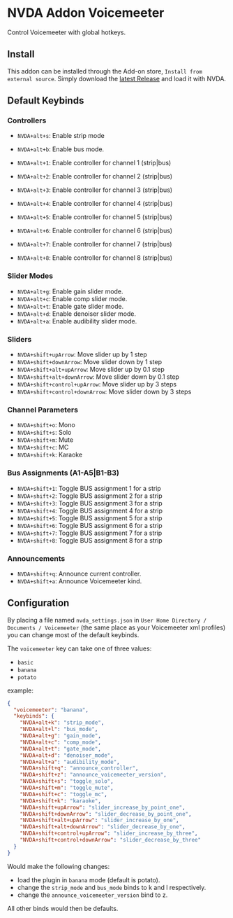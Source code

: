 # NVDA Addon Voicemeeter

Control Voicemeeter with global hotkeys.

## Install

This addon can be installed through the Add-on store, `Install from external source`. Simply download the [latest Release](https://github.com/onyx-and-iris/nvda-addon-voicemeeter/releases) and load it with NVDA.

## Default Keybinds

### Controllers

- `NVDA+alt+s`: Enable strip mode
- `NVDA+alt+b`: Enable bus mode.

- `NVDA+alt+1`: Enable controller for channel 1 (strip|bus)
- `NVDA+alt+2`: Enable controller for channel 2 (strip|bus)
- `NVDA+alt+3`: Enable controller for channel 3 (strip|bus)
- `NVDA+alt+4`: Enable controller for channel 4 (strip|bus)
- `NVDA+alt+5`: Enable controller for channel 5 (strip|bus)
- `NVDA+alt+6`: Enable controller for channel 6 (strip|bus)
- `NVDA+alt+7`: Enable controller for channel 7 (strip|bus)
- `NVDA+alt+8`: Enable controller for channel 8 (strip|bus)

### Slider Modes

- `NVDA+alt+g`: Enable gain slider mode.
- `NVDA+alt+c`: Enable comp slider mode.
- `NVDA+alt+t`: Enable gate slider mode.
- `NVDA+alt+d`: Enable denoiser slider mode.
- `NVDA+alt+a`: Enable audibility slider mode.

### Sliders

- `NVDA+shift+upArrow`: Move slider up by 1 step
- `NVDA+shift+downArrow`: Move slider down by 1 step
- `NVDA+shift+alt+upArrow`: Move slider up by 0.1 step
- `NVDA+shift+alt+downArrow`: Move slider down by 0.1 step
- `NVDA+shift+control+upArrow`: Move slider up by 3 steps
- `NVDA+shift+control+downArrow`: Move slider down by 3 steps

### Channel Parameters

- `NVDA+shift+o`: Mono
- `NVDA+shift+s`: Solo
- `NVDA+shift+m`: Mute
- `NVDA+shift+c`: MC
- `NVDA+shift+k`: Karaoke

### Bus Assignments (A1-A5|B1-B3)

- `NVDA+shift+1`: Toggle BUS assignment 1 for a strip
- `NVDA+shift+2`: Toggle BUS assignment 2 for a strip
- `NVDA+shift+3`: Toggle BUS assignment 3 for a strip
- `NVDA+shift+4`: Toggle BUS assignment 4 for a strip
- `NVDA+shift+5`: Toggle BUS assignment 5 for a strip
- `NVDA+shift+6`: Toggle BUS assignment 6 for a strip
- `NVDA+shift+7`: Toggle BUS assignment 7 for a strip
- `NVDA+shift+8`: Toggle BUS assignment 8 for a strip

### Announcements

- `NVDA+shift+q`: Announce current controller.
- `NVDA+shift+a`: Announce Voicemeeter kind.

## Configuration

By placing a file named `nvda_settings.json` in `User Home Directory / Documents / Voicemeeter` (the same place as your Voicemeeter xml profiles) you can change most of the default keybinds.

The `voicemeeter` key can take one of three values:

- `basic`
- `banana`
- `potato`

example:

```json
{
  "voicemeeter": "banana",
  "keybinds": {
    "NVDA+alt+k": "strip_mode",
    "NVDA+alt+l": "bus_mode",
    "NVDA+alt+g": "gain_mode",
    "NVDA+alt+c": "comp_mode",
    "NVDA+alt+t": "gate_mode",
    "NVDA+alt+d": "denoiser_mode",
    "NVDA+alt+a": "audibility_mode",
    "NVDA+shift+q": "announce_controller",
    "NVDA+shift+z": "announce_voicemeeter_version",
    "NVDA+shift+s": "toggle_solo",
    "NVDA+shift+m": "toggle_mute",
    "NVDA+shift+c": "toggle_mc",
    "NVDA+shift+k": "karaoke",
    "NVDA+shift+upArrow": "slider_increase_by_point_one",
    "NVDA+shift+downArrow": "slider_decrease_by_point_one",
    "NVDA+shift+alt+upArrow": "slider_increase_by_one",
    "NVDA+shift+alt+downArrow": "slider_decrease_by_one",
    "NVDA+shift+control+upArrow": "slider_increase_by_three",
    "NVDA+shift+control+downArrow": "slider_decrease_by_three"
  }
}
```

Would make the following changes:

- load the plugin in `banana` mode (default is potato).
- change the `strip_mode` and `bus_mode` binds to k and l respectively.
- change the `announce_voicemeeter_version` bind to z.

All other binds would then be defaults.
